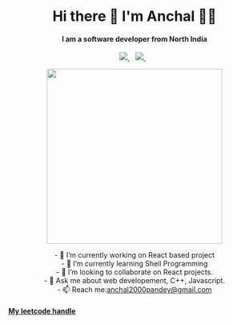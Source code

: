 <h1 align='center'>
  Hi there 👋 I'm Anchal 👩‍💻
</h1>
<h4 align ="center">I am a software developer from North India</h4>
<p align='center'>
  
  <a href="https://www.linkedin.com/in/anchal-p-908643b6/">
    <img src="https://img.shields.io/badge/linkedin-%230077B5.svg?&style=for-the-badge&logo=linkedin&logoColor=white" />
  </a>&nbsp;&nbsp;
  <a href="https://www.instagram.com/vats.15.11/">
    <img src="https://img.shields.io/badge/instagram-%23E4405F.svg?&style=for-the-badge&logo=instagram&logoColor=white" />        
  </a>&nbsp;&nbsp;
  
</p>

<p align='center'>
  <a href="#"><img src="https://github-readme-stats.vercel.app/api?username=code1511&show_icons=true&count_private=true&theme=dark" width="350"></a>
</p>

<p align="center">
- 🔭 I’m currently working on React based project <br>
- 🌱 I’m currently learning Shell Programming <br>
- 👯 I’m looking to collaborate on React projects. <br>
- 💬 Ask me about web developement, C++, Javascript.<br>
- 📫 Reach me:<a href="mailto:anchal2000pandey@gmail.com">anchal2000pandey@gmail.com </a>
  
  <h4><a href="https://leetcode.com/code1511/"> My leetcode handle</a></h4>
<!--
**code1511/code1511** is a ✨ _special_ ✨ repository because its `README.md` (this file) appears on your GitHub profile.

Here are some ideas to get you started:

- 🔭 I’m currently working on React based project
- 🌱 I’m currently learning Shell Programming
- 👯 I’m looking to collaborate on React projects.
- 💬 Ask me about web developement, C++, Javascript.
- 📫 How to reach me:anchal2000pandey@gmail.com
-->
